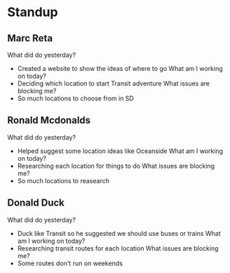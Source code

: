 # Standup

## Marc Reta
What did do yesterday?
- Created a website to show the ideas of where to go
What am I working on today?
- Deciding which location to start Transit adventure
What issues are blocking me?
- So much locations to choose from in SD

## Ronald Mcdonalds
What did do yesterday?
- Helped suggest some location ideas like Oceanside
What am I working on today?
- Researching each location for things to do
What issues are blocking me?
- So much locations to reasearch

## Donald Duck
What did do yesterday?
- Duck like Transit so he suggested we should use buses or trains
What am I working on today?
- Researching transit routes for each location
What issues are blocking me?
- Some routes don't run on weekends
